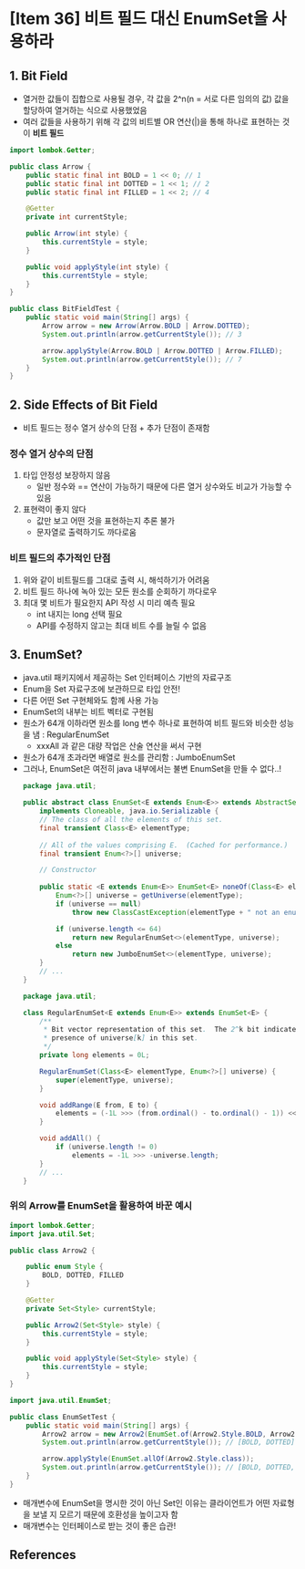 # [Item 36] 비트 필드 대신 EnumSet을 사용하라
## 1. Bit Field
- 열거한 값들이 집합으로 사용될 경우, 각 값을 2^n(n = 서로 다른 임의의 값) 값을 할당하여 열거하는 식으로 사용했었음
- 여러 값들을 사용하기 위해 각 값의 비트별 OR 연산(|)을 통해 하나로 표현하는 것이 **비트 필드**

```java
import lombok.Getter;

public class Arrow {
    public static final int BOLD = 1 << 0; // 1
    public static final int DOTTED = 1 << 1; // 2
    public static final int FILLED = 1 << 2; // 4

    @Getter
    private int currentStyle;

    public Arrow(int style) {
        this.currentStyle = style;
    }

    public void applyStyle(int style) {
        this.currentStyle = style;
    }
}
```
```java
public class BitFieldTest {
    public static void main(String[] args) {
        Arrow arrow = new Arrow(Arrow.BOLD | Arrow.DOTTED);
        System.out.println(arrow.getCurrentStyle()); // 3

        arrow.applyStyle(Arrow.BOLD | Arrow.DOTTED | Arrow.FILLED);
        System.out.println(arrow.getCurrentStyle()); // 7
    }
}

```

## 2. Side Effects of Bit Field
- 비트 필드는 정수 열거 상수의 단점 + 추가 단점이 존재함
### 정수 열거 상수의 단점
1. 타입 안정성 보장하지 않음
   - 일반 정수와 == 연산이 가능하기 때문에 다른 열거 상수와도 비교가 가능할 수 있음
2. 표현력이 좋지 않다
   - 값만 보고 어떤 것을 표현하는지 추론 불가
   - 문자열로 출력하기도 까다로움
### 비트 필드의 추가적인 단점
1. 위와 같이 비트필드를 그대로 출력 시, 해석하기가 어려움
2. 비트 필드 하나에 녹아 있는 모든 원소를 순회하기 까다로우
3. 최대 몇 비트가 필요한지 API 작성 시 미리 예측 필요
   - int 내지는 long 선택 필요
   - API를 수정하지 않고는 최대 비트 수를 늘릴 수 없음

## 3. EnumSet?
- java.util 패키지에서 제공하는 Set 인터페이스 기반의 자료구조
- Enum을 Set 자료구조에 보관하므로 타입 안전!
- 다른 어떤 Set 구현체와도 함께 사용 가능
- EnumSet의 내부는 비트 벡터로 구현됨
- 원소가 64개 이하라면 원소를 long 변수 하나로 표현하여 비트 필드와 비슷한 성능을 냄 : RegularEnumSet
  - xxxAll 과 같은 대량 작업은 산술 연산을 써서 구현
- 원소가 64개 초과라면 배열로 원소를 관리함 : JumboEnumSet
- 그러나, EnumSet은 여전히 java 내부에서는 불변 EnumSet을 만들 수 없다..!
    ```java
    package java.util;
    
    public abstract class EnumSet<E extends Enum<E>> extends AbstractSet<E>
        implements Cloneable, java.io.Serializable {
        // The class of all the elements of this set.
        final transient Class<E> elementType;
        
        // All of the values comprising E.  (Cached for performance.)
        final transient Enum<?>[] universe;
    
        // Constructor
        
        public static <E extends Enum<E>> EnumSet<E> noneOf(Class<E> elementType) {
            Enum<?>[] universe = getUniverse(elementType);
            if (universe == null)
                throw new ClassCastException(elementType + " not an enum");
    
            if (universe.length <= 64)
                return new RegularEnumSet<>(elementType, universe);
            else
                return new JumboEnumSet<>(elementType, universe);
        }
        // ...
    }
    ```
    ```java
    package java.util;
    
    class RegularEnumSet<E extends Enum<E>> extends EnumSet<E> {
        /**
         * Bit vector representation of this set.  The 2^k bit indicates the
         * presence of universe[k] in this set.
         */
        private long elements = 0L;
    
        RegularEnumSet(Class<E> elementType, Enum<?>[] universe) {
            super(elementType, universe);
        }
    
        void addRange(E from, E to) {
            elements = (-1L >>> (from.ordinal() - to.ordinal() - 1)) << from.ordinal();
        }
    
        void addAll() {
            if (universe.length != 0)
                elements = -1L >>> -universe.length;
        }
        // ...
    }
    ```
### 위의 Arrow를 EnumSet을 활용하여 바꾼 예시
```java
import lombok.Getter;
import java.util.Set;

public class Arrow2 {

    public enum Style {
        BOLD, DOTTED, FILLED
    }

    @Getter
    private Set<Style> currentStyle;

    public Arrow2(Set<Style> style) {
        this.currentStyle = style;
    }

    public void applyStyle(Set<Style> style) {
        this.currentStyle = style;
    }
}
```
```java
import java.util.EnumSet;

public class EnumSetTest {
    public static void main(String[] args) {
        Arrow2 arrow = new Arrow2(EnumSet.of(Arrow2.Style.BOLD, Arrow2.Style.DOTTED));
        System.out.println(arrow.getCurrentStyle()); // [BOLD, DOTTED]

        arrow.applyStyle(EnumSet.allOf(Arrow2.Style.class));
        System.out.println(arrow.getCurrentStyle()); // [BOLD, DOTTED, FILLED]
    }
}
```
- 매개변수에 EnumSet을 명시한 것이 아닌 Set인 이유는 클라이언트가 어떤 자료형을 보낼 지 모르기 때문에 호환성을 높이고자 함
- 매개변수는 인터페이스로 받는 것이 좋은 습관!

## References